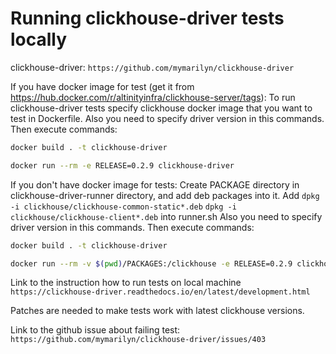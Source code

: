 # Running clickhouse-driver tests locally

clickhouse-driver: `https://github.com/mymarilyn/clickhouse-driver`

If you have docker image for test (get it from https://hub.docker.com/r/altinityinfra/clickhouse-server/tags):
    To run clickhouse-driver tests specify clickhouse docker image that you want to test in Dockerfile.
    Also you need to specify driver version in this commands.
    Then execute commands:

```bash
docker build . -t clickhouse-driver

docker run --rm -e RELEASE=0.2.9 clickhouse-driver
```

If you don't have docker image for tests:
    Create PACKAGE directory in clickhouse-driver-runner directory, and add deb packages into it.
    Add `dpkg -i clickhouse/clickhouse-common-static*.deb`
        `dpkg -i clickhouse/clickhouse-client*.deb` into runner.sh
    Also you need to specify driver version in this commands.
    Then execute commands:

```bash
docker build . -t clickhouse-driver

docker run --rm -v $(pwd)/PACKAGES:/clickhouse -e RELEASE=0.2.9 clickhouse-driver
```

Link to the instruction how to run tests on local machine `https://clickhouse-driver.readthedocs.io/en/latest/development.html`

Patches are needed to make tests work with latest clickhouse versions.

Link to the github issue about failing test: `https://github.com/mymarilyn/clickhouse-driver/issues/403`

